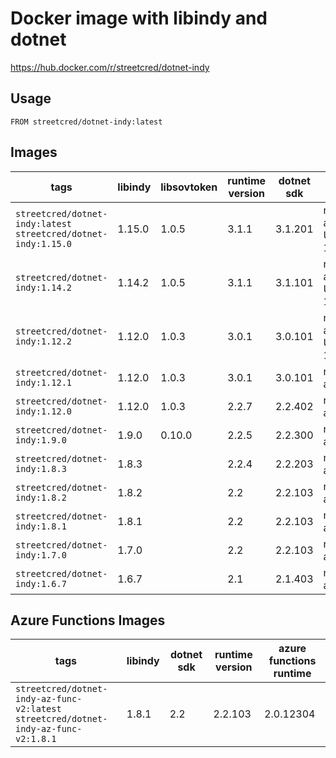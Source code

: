 # Docker image with libindy and dotnet

https://hub.docker.com/r/streetcred/dotnet-indy

## Usage

```lang=dockerfile
FROM streetcred/dotnet-indy:latest
```

## Images

| tags                                                           | libindy | libsovtoken | runtime version | dotnet sdk | available runtimes  |
|----------------------------------------------------------------|-------|--|------------|-----------------|---------------------|
| `streetcred/dotnet-indy:latest`<br />`streetcred/dotnet-indy:1.15.0`| 1.15.0 | 1.0.5   | 3.1.1        | 3.1.201         | netcore, aspnetcore, Ubuntu 18.04 |
| `streetcred/dotnet-indy:1.14.2`| 1.14.2 | 1.0.5   | 3.1.1        | 3.1.101         | netcore, aspnetcore, Ubuntu 18.04 |
| `streetcred/dotnet-indy:1.12.2`| 1.12.0 | 1.0.3   | 3.0.1        | 3.0.101         | netcore, aspnetcore, Ubuntu 18.04 |
| `streetcred/dotnet-indy:1.12.1`| 1.12.0 | 1.0.3   | 3.0.1        | 3.0.101         | netcore, aspnetcore |
| `streetcred/dotnet-indy:1.12.0`| 1.12.0 | 1.0.3   | 2.2.7        | 2.2.402         | netcore, aspnetcore |
| `streetcred/dotnet-indy:1.9.0`| 1.9.0 | 0.10.0   | 2.2.5        | 2.2.300         | netcore, aspnetcore |
| `streetcred/dotnet-indy:1.8.3`| 1.8.3  |  | 2.2.4        | 2.2.203         | netcore, aspnetcore |
| `streetcred/dotnet-indy:1.8.2`| 1.8.2  |  | 2.2          | 2.2.103         | netcore, aspnetcore |
| `streetcred/dotnet-indy:1.8.1`| 1.8.1  |  | 2.2          | 2.2.103         | netcore, aspnetcore |
| `streetcred/dotnet-indy:1.7.0`| 1.7.0  |  | 2.2          | 2.2.103         | netcore, aspnetcore |
| `streetcred/dotnet-indy:1.6.7`                                 | 1.6.7  |  | 2.1        | 2.1.403         | netcore, aspnetcore |

## Azure Functions Images

| tags                                                           | libindy | dotnet sdk | runtime version | azure functions runtime  |
|----------------------------------------------------------------|---------|------------|-----------------|---------------------|
| `streetcred/dotnet-indy-az-func-v2:latest`<br />`streetcred/dotnet-indy-az-func-v2:1.8.1`| 1.8.1   | 2.2        | 2.2.103         | 2.0.12304 |
